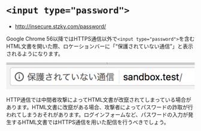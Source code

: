 # `<input type="password">`

- http://insecure.stzky.com/password/

Google Chrome 56以降ではHTTPS通信以外で`<input type="password">`を含むHTML文書を開いた際、ロケーションバーに「<q>保護されていない通信</q>」と表示されるようになります。

[![Google Chrome 56で`<input type="password">`を含むHTML文書を開いたときのロケーションバーの様子](screenshot.png)](screenshot.png)

HTTP通信では中間者攻撃によってHTML文書が改竄されてしまっている場合があります。HTML文書に改竄がある場合、攻撃者によってパスワードの詐取が行われてしまうおそれがあります。ログインフォームなど、パスワードの入力が発生するHTML文書ではHTTPS通信を用いた配信を行うべきでしょう。
